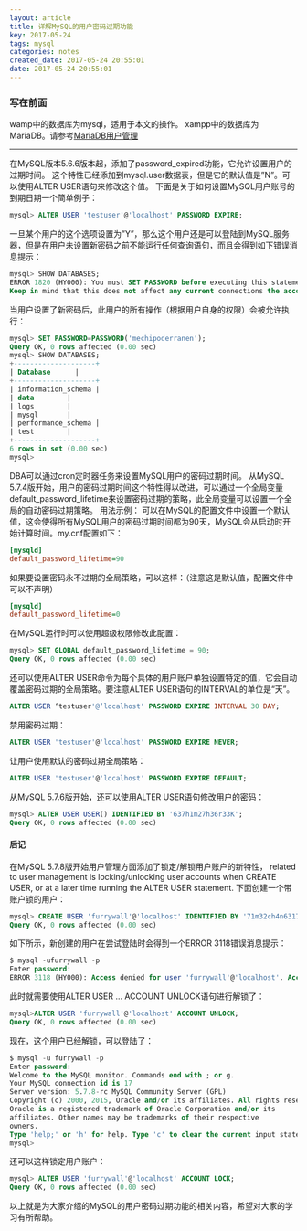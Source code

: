 ```yaml
---
layout: article
title: 详解MySQL的用户密码过期功能
key: 2017-05-24
tags: mysql
categories: notes
created_date: 2017-05-24 20:55:01
date: 2017-05-24 20:55:01
---
```


### 写在前面

wamp中的数据库为mysql，适用于本文的操作。
xampp中的数据库为MariaDB。请参考[MariaDB用户管理](/notes/mariadb-users-manage.html)

<!--more-->

---
在MySQL版本5.6.6版本起，添加了password_expired功能，它允许设置用户的过期时间。
这个特性已经添加到mysql.user数据表，但是它的默认值是”N”。可以使用ALTER USER语句来修改这个值。
下面是关于如何设置MySQL用户账号的到期日期一个简单例子：

```sql
mysql> ALTER USER 'testuser'@'localhost' PASSWORD EXPIRE;
```
一旦某个用户的这个选项设置为”Y”，那么这个用户还是可以登陆到MySQL服务器，但是在用户未设置新密码之前不能运行任何查询语句，而且会得到如下错误消息提示：

```sql
mysql> SHOW DATABASES;
ERROR 1820 (HY000): You must SET PASSWORD before executing this statement
Keep in mind that this does not affect any current connections the account has open.
```

当用户设置了新密码后，此用户的所有操作（根据用户自身的权限）会被允许执行：

```sql
mysql> SET PASSWORD=PASSWORD('mechipoderranen');
Query OK, 0 rows affected (0.00 sec)
mysql> SHOW DATABASES;
+--------------------+
| Database      |
+--------------------+
| information_schema |
| data        |
| logs        |
| mysql       |
| performance_schema |
| test        |
+--------------------+
6 rows in set (0.00 sec)
mysql>
```

DBA可以通过cron定时器任务来设置MySQL用户的密码过期时间。
从MySQL 5.7.4版开始，用户的密码过期时间这个特性得以改进，可以通过一个全局变量default_password_lifetime来设置密码过期的策略，此全局变量可以设置一个全局的自动密码过期策略。
用法示例： 
可以在MySQL的配置文件中设置一个默认值，这会使得所有MySQL用户的密码过期时间都为90天，MySQL会从启动时开始计算时间。my.cnf配置如下：

```ini
[mysqld]
default_password_lifetime=90
```

如果要设置密码永不过期的全局策略，可以这样：（注意这是默认值，配置文件中可以不声明）

```ini
[mysqld]
default_password_lifetime=0
```

在MySQL运行时可以使用超级权限修改此配置：

```sql
mysql> SET GLOBAL default_password_lifetime = 90;
Query OK, 0 rows affected (0.00 sec)
```

还可以使用ALTER USER命令为每个具体的用户账户单独设置特定的值，它会自动覆盖密码过期的全局策略。要注意ALTER USER语句的INTERVAL的单位是“天”。

```sql
ALTER USER ‘testuser'@‘localhost' PASSWORD EXPIRE INTERVAL 30 DAY;
```

禁用密码过期：

```sql
ALTER USER 'testuser'@'localhost' PASSWORD EXPIRE NEVER;
```

让用户使用默认的密码过期全局策略：

```sql
ALTER USER 'testuser'@'localhost' PASSWORD EXPIRE DEFAULT;
```

从MySQL 5.7.6版开始，还可以使用ALTER USER语句修改用户的密码：

```sql
mysql> ALTER USER USER() IDENTIFIED BY '637h1m27h36r33K';
Query OK, 0 rows affected (0.00 sec)
```

#### 后记
在MySQL 5.7.8版开始用户管理方面添加了锁定/解锁用户账户的新特性， related to user management is locking/unlocking user accounts when CREATE USER, or at a later time running the ALTER USER statement.
下面创建一个带账户锁的用户：

```sql
mysql> CREATE USER 'furrywall'@'localhost' IDENTIFIED BY '71m32ch4n6317' ACCOUNT LOCK;
Query OK, 0 rows affected (0.00 sec)
```

如下所示，新创建的用户在尝试登陆时会得到一个ERROR 3118错误消息提示：

```sql
$ mysql -ufurrywall -p
Enter password:
ERROR 3118 (HY000): Access denied for user 'furrywall'@'localhost'. Account is locked.
```

此时就需要使用ALTER USER … ACCOUNT UNLOCK语句进行解锁了：

```sql
mysql>ALTER USER 'furrywall'@'localhost' ACCOUNT UNLOCK;
Query OK, 0 rows affected (0.00 sec)
```

现在，这个用户已经解锁，可以登陆了：

```sql
$ mysql -u furrywall -p
Enter password:
Welcome to the MySQL monitor. Commands end with ; or g.
Your MySQL connection id is 17
Server version: 5.7.8-rc MySQL Community Server (GPL)
Copyright (c) 2000, 2015, Oracle and/or its affiliates. All rights reserved.
Oracle is a registered trademark of Oracle Corporation and/or its
affiliates. Other names may be trademarks of their respective
owners.
Type 'help;' or 'h' for help. Type 'c' to clear the current input statement.
mysql>
```

还可以这样锁定用户账户：

```sql
mysql> ALTER USER 'furrywall'@'localhost' ACCOUNT LOCK;
Query OK, 0 rows affected (0.00 sec)
```

以上就是为大家介绍的MySQL的用户密码过期功能的相关内容，希望对大家的学习有所帮助。

